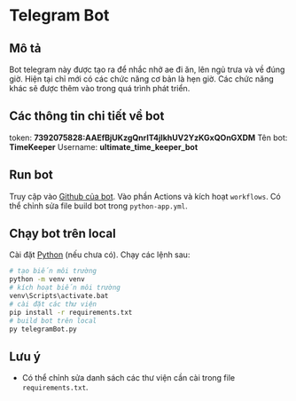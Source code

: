 # Telegram Bot
## Mô tả
Bot telegram này được tạo ra để nhắc nhở ae đi ăn, lên ngủ trưa và về đúng giờ.
Hiện tại chỉ mới có các chức năng cơ bản là hẹn giờ.
Các chức năng khác sẽ được thêm vào trong quá trình phát triển.

## Các thông tin chi tiết về bot
token: **7392075828:AAEfBjUKzgQnrIT4jIkhUV2YzKGxQOnGXDM**
Tên bot: **TimeKeeper**
Username: **ultimate_time_keeper_bot**

## Run bot
Truy cập vào [Github của bot](https://github.com/Gokycha/telegramBot). Vào phần Actions và kích hoạt `workflows`.
Có thể chỉnh sửa file build bot trong `python-app.yml`.

## Chạy bot trên local
Cài đặt [Python](https://www.python.org/downloads/) (nếu chưa có).
Chạy các lệnh sau:
```bash
# tạo biến môi trường
python -m venv venv
# kích hoạt biến môi trường
venv\Scripts\activate.bat
# cài đặt các thư viện
pip install -r requirements.txt
# build bot trên local
py telegramBot.py
```
## Lưu ý
- Có thể chỉnh sửa danh sách các thư viện cần cài trong file `requirements.txt`.